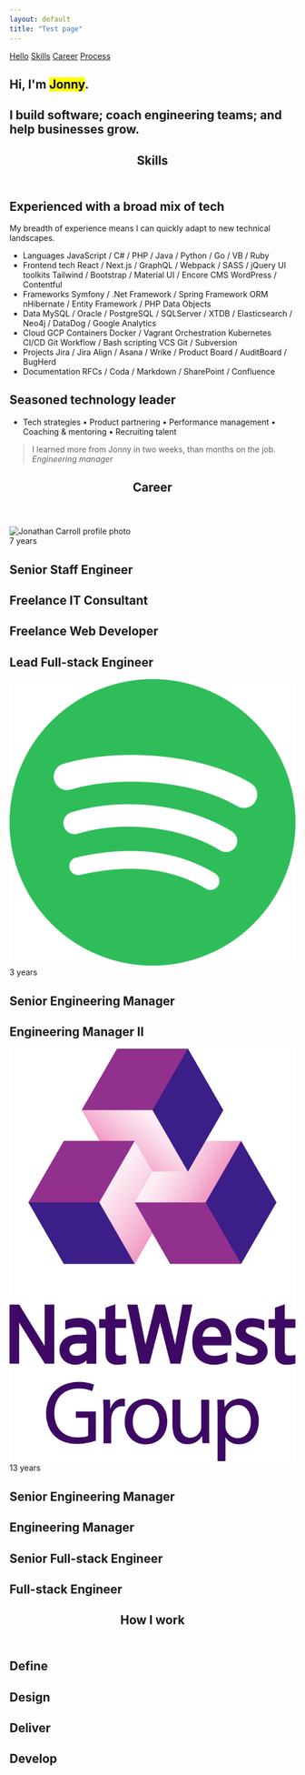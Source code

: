 ```yaml
---
layout: default
title: "Test page"
---
```


<nav class="fixed p-2 md:p-4 w-full md:w-auto md:h-full z-10">
    <div class="size-full flex flex-col md:flex-row items-center">
        <div class="flex md:flex-col gap-2 md:gap-4">
            <a class="block p-2 rounded-lg bg-white/75 hover:bg-white target:bg-white transition drop-shadow-lg" href="#welcome">Hello</a>
            <a class="block p-2 rounded-lg bg-white/75 hover:bg-white target:bg-white transition drop-shadow-lg" href="#skills">Skills</a>
            <a class="block p-2 rounded-lg bg-white/75 hover:bg-white target:bg-white transition drop-shadow-lg" href="#career">Career</a>
            <a class="block p-2 rounded-lg bg-white/75 hover:bg-white target:bg-white transition drop-shadow-lg" href="#process">Process</a>
        </div>
    </div>
</nav>
<main>
    <section id="welcome" class="text-white p-8 sm:p-12 md:p-32 md:pl-48">
        <div class="container mx-auto">
            <h1 class="text-6xl md:text-7xl lg:text-8xl mb-8">Hi, I'm <mark class="text-transparent bg-clip-text bg-gradient-to-br from-orange-500 to-purple-500">Jonny</mark>.</h1>
            <h2 class="text-2xl sm:text-4xl md:text-5xl lg:text-6xl mb-8">I build software; coach engineering teams; and help businesses grow.</h2>
            <a class="text-4xl md:text-8xl text-blue-400 hover:text-orange-400 transition duration-200 drop-shadow-xl" href="https://www.linkedin.com/in/jonny-carroll/" target="_blank" title="LinkedIn">
                <i class="fa-brands fa-linkedin"></i>
            </a>
            <a class="text-4xl md:text-8xl text-blue-400 hover:text-orange-400 transition duration-200 drop-shadow-xl" href="https://github.com/jonnycarroll" target="_blank" title="GitHub">
                <i class="fa-brands fa-github"></i>
            </a>
            <a class="text-4xl md:text-8xl text-blue-400 hover:text-orange-400 transition duration-200 drop-shadow-xl" href="https://twitter.com/jonnycarroll" target="_blank" title="Twitter / X">
                <i class="fa-brands fa-square-x-twitter"></i>
            </a>
        </div>
    </section>
    <section id="skills" class="bg-sky-400 p-8 sm:p-12 md:p-32 md:pl-48">
        <header class="container mx-auto">
            <h1 class="text-6xl mb-6">Skills</h1>
        </header>
        <div class="container mx-auto">
            <h2 class="text-4xl mb-6">Experienced with a broad mix of tech</h2>
            <p class="mb-4">My breadth of experience means I can quickly adapt to new technical landscapes.</p>
            <ul class="mb-8">
                <li class="mb-2">
                    <label class="rounded-md bg-blue-200 px-2 text-nowrap">Languages</label>
                    JavaScript / C# / PHP / Java / Python / Go / VB / Ruby
                </li>
                <li class="mb-2">
                    <label class="rounded-md bg-blue-200 px-2 text-nowrap">Frontend tech</label>
                    React / Next.js / GraphQL / Webpack / SASS / jQuery
                    <label class="rounded-md bg-blue-200 px-2 text-nowrap">UI toolkits</label>
                    Tailwind / Bootstrap / Material UI / Encore
                    <label class="rounded-md bg-blue-200 px-2">CMS</label>
                    WordPress / Contentful
                </li>
                <li class="mb-2">
                    <label class="rounded-md bg-blue-200 px-2">Frameworks</label>
                    Symfony / .Net Framework / Spring Framework
                    <label class="rounded-md bg-blue-200 px-2">ORM</label>
                    nHibernate / Entity Framework / PHP Data Objects
                </li>
                <li class="mb-2">
                    <label class="rounded-md bg-blue-200 px-2">Data</label>
                    MySQL / Oracle / PostgreSQL / SQLServer / XTDB / Elasticsearch / Neo4j / DataDog / Google Analytics
                </li>
                <li class="mb-2">
                    <label class="rounded-md bg-blue-200 px-2">Cloud</label>
                    GCP
                    <label class="rounded-md bg-blue-200 px-2">Containers</label>
                    Docker / Vagrant
                    <label class="rounded-md bg-blue-200 px-2">Orchestration</label>
                    Kubernetes
                    <label class="rounded-md bg-blue-200 px-2">CI/CD</label>
                    Git Workflow / Bash scripting
                    <label class="rounded-md bg-blue-200 px-2 text-nowrap">VCS</label>
                    Git / Subversion
                </li>
                <li class="mb-2">
                    <label class="rounded-md bg-blue-200 px-2 text-nowrap">Projects</label>
                    Jira / Jira Align / Asana / Wrike / Product Board / AuditBoard / BugHerd
                </li>
                <li>
                    <label class="rounded-md bg-blue-200 px-2">Documentation</label>
                    RFCs / Coda / Markdown / SharePoint / Confluence
                </li>
            </ul>
            <h2 class="text-4xl mb-6">Seasoned technology leader</h2>
            <ul class="mb-6">
                <li>
                    Tech strategies &bullet;
                    Product partnering &bullet;
                    Performance management &bullet;
                    Coaching &amp; mentoring &bullet;
                    Recruiting talent
                </li>
            </ul>
            <div class="flex flex-col lg:flex-row lg:gap-10">
                <p class="text-8xl">
                    <i class="fa-solid fa-quote-left"></i>
                </p>
                <blockquote class="text-4xl md:text-6xl italic">
                    I learned more from Jonny in two weeks, than months on the job.
                    <cite class="block text-2xl md:text-4xl mt-4">Engineering manager</cite>
                </blockquote>
            </div>
        </div>
    </section>
    <section id="career" class="bg-sky-300 p-8 sm:p-12 md:p-32 md:pl-48">
        <header class="container mx-auto">
            <h1 class="text-6xl mb-6">Career</h1>
        </header>
        <div class="container mx-auto grid gap-4 lg:grid-cols-2 xl:grid-cols-3">
            <div class="flex gap-4">
                <div class="basis-1/4 text-center" title="Contracting">
                    <img src="https://avatars.githubusercontent.com/u/674042?s=400&u=1559a3d08c737f72fdc1f4330ac0b8adc6a731b0&v=4"
                        alt="Jonathan Carroll profile photo" class="rounded-lg" />
                    <div class="text-gray-500 font-semibold">7 years</div>
                </div>
                <div class="basis-3/4">
                    <h2 class="pb-2">Senior Staff Engineer</h2>
                    <h2 class="pb-2">Freelance IT Consultant</h2>
                    <h2 class="pb-2">Freelance Web Developer</h2>
                    <h2 class="pb-2">Lead Full-stack Engineer</h2>
                </div>
            </div>
            <div class="flex gap-4">
                <div class="basis-1/4 text-center" title="Spotify">
                    <img src="assets/spotify-2-logo-png-transparent.png" alt="Spotify logo" />
                    <div class="text-gray-500 font-semibold">3 years</div>
                </div>
                <div class="basis-3/4">
                    <h2 class="pb-2">Senior Engineering Manager</h2>
                    <h2 class="pb-2">Engineering Manager II</h2>
                </div>
            </div>
            <div class="flex gap-4">
                <div class="basis-1/4 text-center" title="NatWest Group">
                    <img src="assets/NWG_BIG.png" alt="NatWest Group logo" />
                    <div class="text-gray-500 font-semibold">13 years</div>
                </div>
                <div class="basis-3/4">
                    <h2 class="pb-2">Senior Engineering Manager</h2>
                    <h2 class="pb-2">Engineering Manager</h2>
                    <h2 class="pb-2">Senior Full-stack Engineer</h2>
                    <h2 class="pb-2">Full-stack Engineer</h2>
                </div>
            </div>
        </div>
    </section>
    <section id="process" class="bg-sky-400 p-8 sm:p-12 md:p-32 md:pl-48">
        <header class="container mx-auto">
            <h1 class="text-6xl mb-6">How I work</h1>
        </header>
        <div class="container mx-auto">
            <div class="grid grid-cols-2 gap-4">
                <div class="rounded-2xl bg-blue-200 p-4 text-center">
                    <h2>Define</h2>
                </div>
                <div class="rounded-2xl bg-blue-200 p-4 text-center">
                    <h2>Design</h2>
                </div>
                <div class="rounded-2xl bg-blue-200 p-4 text-center">
                    <h2>Deliver</h2>
                </div>
                <div class="rounded-2xl bg-blue-200 p-4 text-center">
                    <h2>Develop</h2>
                </div>
            </div>
        </div>
    </section>
</main>
<footer>

</footer>
